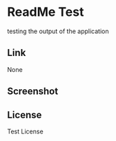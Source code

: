 # ReadMe Test
  testing the output of the application

## Link
  None

## Screenshot

## License
  Test License
